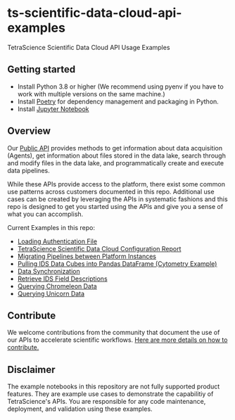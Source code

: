 # ts-scientific-data-cloud-api-examples
TetraScience Scientific Data Cloud API Usage Examples

## Getting started

* Install Python 3.8 or higher (We recommend using pyenv if you have to work with multiple versions on the same machine.)
* Install [Poetry](https://python-poetry.org/docs/) for dependency management and packaging in Python.
* Install [Jupyter Notebook](https://jupyter.org/install)

## Overview

Our [Public API](https://developers.tetrascience.com/reference/introduction-1) provides methods to get information about data acquisition (Agents), get information about files stored in the data lake, search through and modify files in the data lake, and programmatically create and execute data pipelines.

While these APIs provide access to the platform, there exist some common use patterns across customers documented in this repo. Additional use cases can be created by leveraging the APIs in systematic fashions and this repo is designed to get you started using the APIs and give you a sense of what you can accomplish.

Current Examples in this repo:

* [Loading Authentication File](https://github.com/tetrascience/ts-scientific-data-cloud-api-examples/blob/main/examples/Loading%20Authentication%20File.ipynb)
* [TetraScience Scientific Data Cloud Configuration Report](https://github.com/tetrascience/ts-scientific-data-cloud-api-examples/blob/main/examples/TetraScience%20Scientific%20Data%20Cloud%20Configuration%20Report.ipynb)
* [Migrating Pipelines between Platform Instances](https://github.com/tetrascience/ts-scientific-data-cloud-api-examples/blob/main/examples/Migrating%20Pipelines%20between%20Platform%20Instances.ipynb)
* [Pulling IDS Data Cubes into Pandas DataFrame (Cytometry Example)](https://github.com/tetrascience/ts-scientific-data-cloud-api-examples/blob/main/examples/Pulling%20IDS%20Data%20Cubes%20into%20Pandas%20DataFrame%20(Cytometry%20Example).ipynb)
* [Data Synchronization](https://github.com/tetrascience/ts-scientific-data-cloud-api-examples/blob/main/examples/Data%20Synchronization.ipynb)
* [Retrieve IDS Field Descriptions](https://github.com/tetrascience/ts-scientific-data-cloud-api-examples/blob/main/examples/Retrieve%20IDS%20Field%20Descriptions.ipynb)
* [Querying Chromeleon Data](https://github.com/tetrascience/ts-scientific-data-cloud-api-examples/blob/main/examples/Querying%20Chromeleon%20Data.ipynb)
* [Querying Unicorn Data](https://github.com/tetrascience/ts-scientific-data-cloud-api-examples/blob/main/examples/Querying%20Unicorn%20Data.ipynb)

## Contribute

We welcome contributions from the community that document the use of our APIs to accelerate scientific workflows. [Here are more details on how to contribute.](https://github.com/tetrascience/ts-scientific-data-cloud-api-examples/blob/main/Contributing.md)

## Disclaimer

The example notebooks in this repository are not fully supported product features. They are example use cases to demonstrate the capabilitiy of TetraScience's APIs. You are responsible for any code maintenance, deployment, and validation using these examples.
